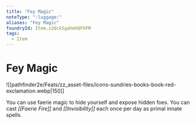 ```yaml
---
title: "Fey Magic"
noteType: ":luggage:"
aliases: "Fey Magic"
foundryId: Item.z2QckSgahmhQFhFM
tags:
  - Item
---
```


# Fey Magic
![[pathfinder2e/Feats/zz_asset-files/icons-sundries-books-book-red-exclamation.webp|150]]

You can use faerie magic to hide yourself and expose hidden foes. You can cast _[[Faerie Fire]]_ and _[[Invisibility]]_ each once per day as primal innate spells.
